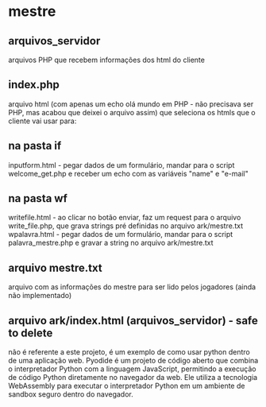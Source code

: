 # mestre
## arquivos_servidor
arquivos PHP que recebem informações dos html do cliente
## index.php
arquivo html (com apenas um echo olá mundo em PHP - não precisava ser PHP, mas acabou que deixei o arquivo assim) que seleciona os htmls que o cliente vai usar para:
## na pasta if
inputform.html - pegar dados de um formulário, mandar para o script welcome_get.php e receber um echo com as variáveis "name" e "e-mail"
## na pasta wf
writefile.html - ao clicar no botão enviar, faz um request para o arquivo write_file.php, que grava strings pré definidas no arquivo ark/mestre.txt
wpalavra.html - pegar dados de um formulário, mandar para o script palavra_mestre.php e gravar a string no arquivo ark/mestre.txt
## arquivo mestre.txt
arquivo com as informações do mestre para ser lido pelos jogadores (ainda não implementado)
## arquivo ark/index.html (arquivos_servidor) - safe to delete
não é referente a este projeto, é um exemplo de como usar python dentro de uma aplicação web. Pyodide é um projeto de código aberto que combina o interpretador Python com a linguagem JavaScript, permitindo a execução de código Python diretamente no navegador da web. Ele utiliza a tecnologia WebAssembly para executar o interpretador Python em um ambiente de sandbox seguro dentro do navegador.

